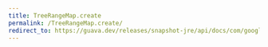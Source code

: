 ```yaml
---
title: TreeRangeMap.create
permalink: /TreeRangeMap.create/
redirect_to: https://guava.dev/releases/snapshot-jre/api/docs/com/google/common/collect/TreeRangeMap.html#create--
---
```

